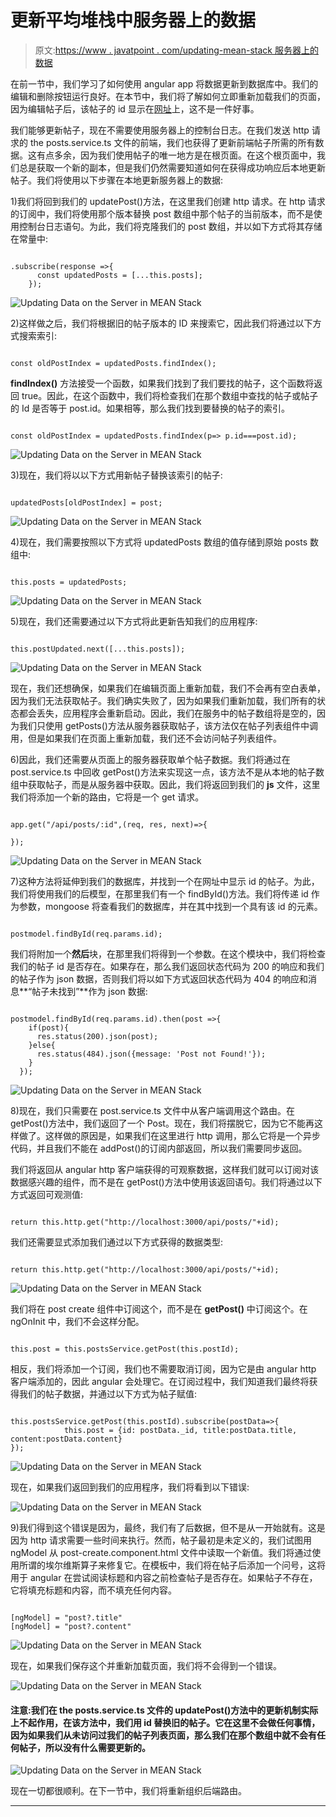 # 更新平均堆栈中服务器上的数据

> 原文:[https://www . javatpoint . com/updating-mean-stack 服务器上的数据](https://www.javatpoint.com/updating-data-on-the-server-in-mean-stack)

在前一节中，我们学习了如何使用 angular app 将数据更新到数据库中。我们的编辑和删除按钮运行良好。在本节中，我们将了解如何立即重新加载我们的页面，因为编辑帖子后，该帖子的 id 显示在[网址](https://www.javatpoint.com/url-full-form)上，这不是一件好事。

我们能够更新帖子，现在不需要使用服务器上的控制台日志。在我们发送 http 请求的 the posts.service.ts 文件的前端，我们也获得了更新前端帖子所需的所有数据。这有点多余，因为我们使用帖子的唯一地方是在根页面。在这个根页面中，我们总是获取一个新的副本，但是我们仍然需要知道如何在获得成功响应后本地更新帖子。我们将使用以下步骤在本地更新服务器上的数据:

1)我们将回到我们的 updatePost()方法，在这里我们创建 http 请求。在 http 请求的订阅中，我们将使用那个版本替换 post 数组中那个帖子的当前版本，而不是使用控制台日志语句。为此，我们将克隆我们的 post 数组，并以如下方式将其存储在常量中:

```

.subscribe(response =>{
      const updatedPosts = [...this.posts];
    });

```

![Updating Data on the Server in MEAN Stack](../Images/335bc8d6ea890223798ef05b48c50cb0.png)

2)这样做之后，我们将根据旧的帖子版本的 ID 来搜索它，因此我们将通过以下方式搜索索引:

```

const oldPostIndex = updatedPosts.findIndex();

```

**findIndex()** 方法接受一个函数，如果我们找到了我们要找的帖子，这个函数将返回 true。因此，在这个函数中，我们将检查我们在那个数组中查找的帖子或帖子的 Id 是否等于 post.id。如果相等，那么我们找到要替换的帖子的索引。

```

const oldPostIndex = updatedPosts.findIndex(p=> p.id===post.id);

```

![Updating Data on the Server in MEAN Stack](../Images/6e327d1cc3ac63d95bb67b815ad46b82.png)

3)现在，我们将以以下方式用新帖子替换该索引的帖子:

```

updatedPosts[oldPostIndex] = post;

```

![Updating Data on the Server in MEAN Stack](../Images/47bcfc79c2c6ab5bb7d6a467bc178ebb.png)

4)现在，我们需要按照以下方式将 updatedPosts 数组的值存储到原始 posts 数组中:

```

this.posts = updatedPosts;

```

![Updating Data on the Server in MEAN Stack](../Images/9cefb605587c5af42c264a42be732fa0.png)

5)现在，我们还需要通过以下方式将此更新告知我们的应用程序:

```

this.postUpdated.next([...this.posts]);

```

![Updating Data on the Server in MEAN Stack](../Images/158442fea960e9835bf09c42be589539.png)

现在，我们还想确保，如果我们在编辑页面上重新加载，我们不会再有空白表单，因为我们无法获取帖子。我们确实失败了，因为如果我们重新加载，我们所有的状态都会丢失，应用程序会重新启动。因此，我们在服务中的帖子数组将是空的，因为我们只使用 getPosts()方法从服务器获取帖子，该方法仅在帖子列表组件中调用，但是如果我们在页面上重新加载，我们还不会访问帖子列表组件。

6)因此，我们还需要从页面上的服务器获取单个帖子数据。我们将通过在 post.service.ts 中回收 getPost()方法来实现这一点，该方法不是从本地的帖子数组中获取帖子，而是从服务器中获取。因此，我们将返回到我们的 **js** 文件，这里我们将添加一个新的路由，它将是一个 get 请求。

```

app.get("/api/posts/:id",(req, res, next)=>{

});

```

![Updating Data on the Server in MEAN Stack](../Images/a0332c6a3c8a28c58d6ed12e9c96d168.png)

7)这种方法将延伸到我们的数据库，并找到一个在网址中显示 id 的帖子。为此，我们将使用我们的后模型，在那里我们有一个 findById()方法。我们将传递 id 作为参数，mongoose 将查看我们的数据库，并在其中找到一个具有该 id 的元素。

```

postmodel.findById(req.params.id);

```

我们将附加一个**然后**块，在那里我们将得到一个参数。在这个模块中，我们将检查我们的帖子 id 是否存在。如果存在，那么我们返回状态代码为 200 的响应和我们的帖子作为 json 数据，否则我们将以如下方式返回状态代码为 404 的响应和消息**“帖子未找到”**作为 json 数据:

```

postmodel.findById(req.params.id).then(post =>{
    if(post){
      res.status(200).json(post);
    }else{
      res.status(484).json({message: 'Post not Found!'});
    }
  });

```

![Updating Data on the Server in MEAN Stack](../Images/a4db182401c8b7037c705f4db8e59da0.png)

8)现在，我们只需要在 post.service.ts 文件中从客户端调用这个路由。在 getPost()方法中，我们返回了一个 Post。现在，我们将摆脱它，因为它不能再这样做了。这样做的原因是，如果我们在这里进行 http 调用，那么它将是一个异步代码，并且我们不能在 addPost()的订阅内部返回，所以我们需要同步返回。

我们将返回从 angular http 客户端获得的可观察数据，这样我们就可以订阅对该数据感兴趣的组件，而不是在 getPost()方法中使用该返回语句。我们将通过以下方式返回可观测值:

```

return this.http.get("http://localhost:3000/api/posts/"+id);

```

我们还需要显式添加我们通过以下方式获得的数据类型:

```

return this.http.get("http://localhost:3000/api/posts/"+id);

```

![Updating Data on the Server in MEAN Stack](../Images/6275a39506c4ac5fcb6afddcd1f4cdbf.png)

我们将在 post create 组件中订阅这个，而不是在 **getPost()** 中订阅这个。在 ngOnInit 中，我们不会这样分配。

```

this.post = this.postsService.getPost(this.postId);

```

相反，我们将添加一个订阅，我们也不需要取消订阅，因为它是由 angular http 客户端添加的，因此 angular 会处理它。在订阅过程中，我们知道我们最终将获得我们的帖子数据，并通过以下方式为帖子赋值:

```

this.postsService.getPost(this.postId).subscribe(postData=>{
            this.post = {id: postData._id, title:postData.title, content:postData.content}
});

```

![Updating Data on the Server in MEAN Stack](../Images/82bb6fabacbe5aa9ed56bece0a098aae.png)

现在，如果我们返回到我们的应用程序，我们将看到以下错误:

![Updating Data on the Server in MEAN Stack](../Images/6f861b08d35a56c2bf261357a1a1d608.png)

9)我们得到这个错误是因为，最终，我们有了后数据，但不是从一开始就有。这是因为 http 请求需要一些时间来执行。然而，帖子最初是未定义的，我们试图用 ngModel 从 post-create.component.html 文件中读取一个新值。我们将通过使用所谓的埃尔维斯算子来修复它。在模板中，我们将在帖子后添加一个问号，这将用于 angular 在尝试阅读标题和内容之前检查帖子是否存在。如果帖子不存在，它将填充标题和内容，而不填充任何内容。

```

[ngModel] = "post?.title"
[ngModel] = "post?.content"

```

![Updating Data on the Server in MEAN Stack](../Images/340161ac4ca9982170528f7c0b254271.png)

现在，如果我们保存这个并重新加载页面，我们将不会得到一个错误。

![Updating Data on the Server in MEAN Stack](../Images/a5f8a1560555f1d174e2511976a3feaf.png)

#### 注意:我们在 the posts.service.ts 文件的 updatePost()方法中的更新机制实际上不起作用，在该方法中，我们用 id 替换旧的帖子。它在这里不会做任何事情，因为如果我们从未访问过我们的帖子列表页面，那么我们在那个数组中就不会有任何帖子，所以没有什么需要更新的。

![Updating Data on the Server in MEAN Stack](../Images/f948d5db7834f10b7acec2533291c92a.png)

现在一切都很顺利。在下一节中，我们将重新组织后端路由。

* * *